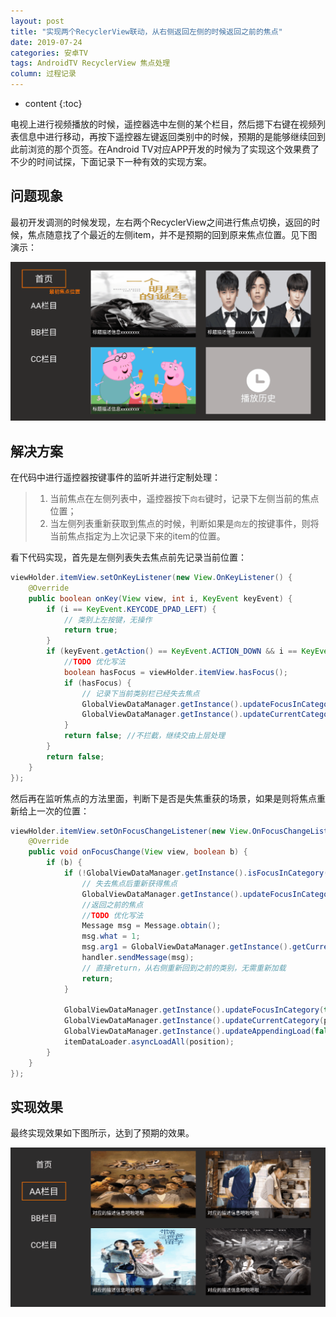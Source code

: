 ```yaml
---
layout: post
title: "实现两个RecyclerView联动，从右侧返回左侧的时候返回之前的焦点"
date: 2019-07-24
categories: 安卓TV
tags: AndroidTV RecyclerView 焦点处理
column: 过程记录
---
```


* content
{:toc}

电视上进行视频播放的时候，遥控器选中左侧的某个栏目，然后摁下右键在视频列表信息中进行移动，再按下遥控器左键返回类别中的时候，预期的是能够继续回到此前浏览的那个页签。在Android TV对应APP开发的时候为了实现这个效果费了不少的时间试探，下面记录下一种有效的实现方案。





## 问题现象

最初开发调测的时候发现，左右两个RecyclerView之间进行焦点切换，返回的时候，焦点随意找了个最近的左侧item，并不是预期的回到原来焦点位置。见下图演示：

![](/assets/post_pics/2019-07-24-focus%20in%20two%20recyclerview%20move.md/problem_pics6.gif)

## 解决方案

在代码中进行遥控器按键事件的监听并进行定制处理：

> 1. 当前焦点在左侧列表中，遥控器按下`向右`键时，记录下左侧当前的焦点位置；
> 2. 当左侧列表重新获取到焦点的时候，判断如果是`向左`的按键事件，则将当前焦点指定为上次记录下来的item的位置。

看下代码实现，首先是左侧列表失去焦点前先记录当前位置：

```java
viewHolder.itemView.setOnKeyListener(new View.OnKeyListener() {
    @Override
    public boolean onKey(View view, int i, KeyEvent keyEvent) {
        if (i == KeyEvent.KEYCODE_DPAD_LEFT) {
            // 类别上左按键，无操作
            return true;
        }
        if (keyEvent.getAction() == KeyEvent.ACTION_DOWN && i == KeyEvent.KEYCODE_DPAD_RIGHT) {
            //TODO 优化写法
            boolean hasFocus = viewHolder.itemView.hasFocus();
            if (hasFocus) {
                // 记录下当前类别栏已经失去焦点
                GlobalViewDataManager.getInstance().updateFocusInCategory(false);
                GlobalViewDataManager.getInstance().updateCurrentCategory(position);
            }
            return false; //不拦截，继续交由上层处理
        }
        return false;
    }
});
```

然后再在监听焦点的方法里面，判断下是否是失焦重获的场景，如果是则将焦点重新给上一次的位置：

```java
viewHolder.itemView.setOnFocusChangeListener(new View.OnFocusChangeListener() {
    @Override
    public void onFocusChange(View view, boolean b) {
        if (b) {
            if (!GlobalViewDataManager.getInstance().isFocusInCategory()) {
                // 失去焦点后重新获得焦点
                GlobalViewDataManager.getInstance().updateFocusInCategory(true);
                //返回之前的焦点
                //TODO 优化写法
                Message msg = Message.obtain();
                msg.what = 1;
                msg.arg1 = GlobalViewDataManager.getInstance().getCurrentCategory();
                handler.sendMessage(msg);
                // 直接return，从右侧重新回到之前的类别，无需重新加载
                return;
            }

            GlobalViewDataManager.getInstance().updateFocusInCategory(true);
            GlobalViewDataManager.getInstance().updateCurrentCategory(position);
            GlobalViewDataManager.getInstance().updateAppendingLoad(false);
            itemDataLoader.asyncLoadAll(position);
        }
    }
});
```

## 实现效果

最终实现效果如下图所示，达到了预期的效果。

![](/assets/post_pics/2019-07-24-focus%20in%20two%20recyclerview%20move.md/problem_pics8.gif)

